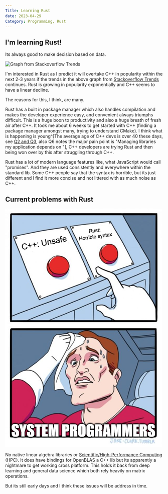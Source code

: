 ```yaml
---
Title: Learning Rust
date: 2023-04-29
Category: Programming, Rust
---
```


## I'm learning Rust!

Its always good to make decision based on data.

![Graph from Stackoverflow Trends]({attach}images/cpp_vs_rust_2023.svg)

I'm interested in Rust as I predict it will overtake C++ in popularity within the next 2-3 years if the trends in the above graph from [Stackoverflow Trends](https://insights.stackoverflow.com/trends?tags=c%2B%2B%2Crust) continues. Rust is growing in popularity exponentially and C++ seems to have a linear decline.

The reasons for this, I think, are many.

Rust has a built in package manager which also handles compilation and makes the developer experience easy, and convenient always triumphs difficult. This is a huge boon to productivity and also a huge breath of fresh air after C++. It took me about 6 weeks to get started with C++ (finding a package manager amongst many, trying to understand CMake). I think what is happening is young^[The average age of C++ devs is over 40 these days, see [Q2 and Q3](https://isocpp.org/files/papers/CppDevSurvey-2022-summary.pdf), also Q6 notes the major pain point is "Managing libraries my application depends on
"], C++ developers are trying Rust and then being won over by this after struggling through C++.

Rust has a lot of modern language features like, what JavaScript would call "promises". And they are used consistently and everywhere within the standard lib. Some C++ people say that the syntax is horrible, but its just different and I find it more concise and not littered with as much noise as C++.

## Current problems with Rust

![C++ vs Rust meme](images/cpp_vs_rust_meme.png)

No native linear algebra libraries or [Scientific/High-Performance Computing](https://www.reddit.com/r/rust/comments/smdl3m/rust_and_scientifichighperformance_computing/) (HPC). It does have bindings for OpenBLAS a C++ lib but its apparently a nightmare to get working cross platform. This holds it back from deep learning and general data science which both rely heavily on matrix operations.

But its still early days and I think these issues will be address in time.